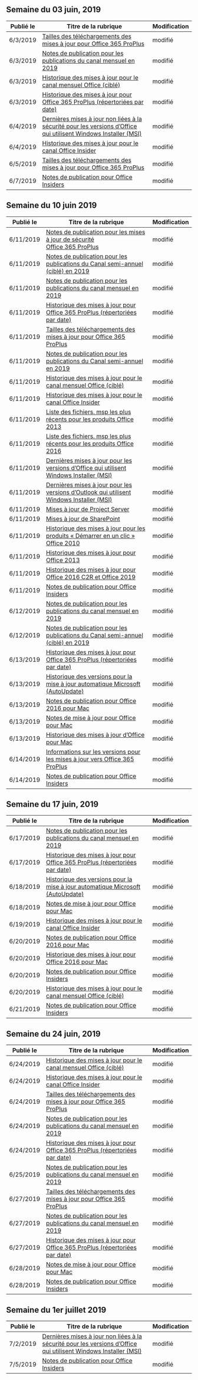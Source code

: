 <!-- This file is generated automatically each week. Changes made to this file will be overwritten.-->




## <a name="week-of-june-03-2019"></a>Semaine du 03 juin, 2019


| Publié le |Titre de la rubrique | Modification |
|------|------------|--------|
| 6/3/2019 | [Tailles des téléchargements des mises à jour pour Office 365 ProPlus](/OfficeUpdates/download-sizes-office365-proplus-updates) | modifié |
| 6/3/2019 | [Notes de publication pour les publications du canal mensuel en 2019](/OfficeUpdates/monthly-channel-2019) | modifié |
| 6/3/2019 | [Historique des mises à jour pour le canal mensuel Office (ciblé)](/OfficeUpdates/update-history-monthly-channel-targeted) | modifié |
| 6/3/2019 | [Historique des mises à jour pour Office 365 ProPlus (répertoriées par date)](/OfficeUpdates/update-history-office365-proplus-by-date) | modifié |
| 6/4/2019 | [Dernières mises à jour non liées à la sécurité pour les versions d’Office qui utilisent Windows Installer (MSI)](/OfficeUpdates/office-msi-non-security-updates) | modifié |
| 6/4/2019 | [Historique des mises à jour pour le canal Office Insider](/OfficeUpdates/update-history-office-insider) | modifié |
| 6/5/2019 | [Tailles des téléchargements des mises à jour pour Office 365 ProPlus](/OfficeUpdates/download-sizes-office365-proplus-updates) | modifié |
| 6/7/2019 | [Notes de publication pour Office Insiders](/OfficeUpdates/release-notes-office-insider) | modifié |


## <a name="week-of-june-10-2019"></a>Semaine du 10 juin 2019


| Publié le |Titre de la rubrique | Modification |
|------|------------|--------|
| 6/11/2019 | [Notes de publication pour les mises à jour de sécurité Office 365 ProPlus](/OfficeUpdates/office365-proplus-security-updates) | modifié |
| 6/11/2019 | [Notes de publication pour les publications du Canal semi-annuel (ciblé) en 2019](/OfficeUpdates/semi-annual-channel-targeted-2019) | modifié |
| 6/11/2019 | [Notes de publication pour les publications du canal mensuel en 2019](/OfficeUpdates/monthly-channel-2019) | modifié |
| 6/11/2019 | [Historique des mises à jour pour Office 365 ProPlus (répertoriées par date)](/OfficeUpdates/update-history-office365-proplus-by-date) | modifié |
| 6/11/2019 | [Tailles des téléchargements des mises à jour pour Office 365 ProPlus](/OfficeUpdates/download-sizes-office365-proplus-updates) | modifié |
| 6/11/2019 | [Notes de publication pour les publications du Canal semi-annuel en 2019](/OfficeUpdates/semi-annual-channel-2019) | modifié |
| 6/11/2019 | [Historique des mises à jour pour le canal mensuel Office (ciblé)](/OfficeUpdates/update-history-monthly-channel-targeted) | modifié |
| 6/11/2019 | [Historique des mises à jour pour le canal Office Insider](/OfficeUpdates/update-history-office-insider) | modifié |
| 6/11/2019 | [Liste des fichiers. msp les plus récents pour les produits Office 2013](/OfficeUpdates/msp-files-office-2013) | modifié |
| 6/11/2019 | [Liste des fichiers. msp les plus récents pour les produits Office 2016](/OfficeUpdates/msp-files-office-2016) | modifié |
| 6/11/2019 | [Dernières mises à jour pour les versions d’Office qui utilisent Windows Installer (MSI)](/OfficeUpdates/office-updates-msi) | modifié |
| 6/11/2019 | [Dernières mises à jour pour les versions d’Outlook qui utilisent Windows Installer (MSI)](/OfficeUpdates/outlook-updates-msi) | modifié |
| 6/11/2019 | [Mises à jour de Project Server](/OfficeUpdates/project-server-updates) | modifié |
| 6/11/2019 | [Mises à jour de SharePoint](/OfficeUpdates/sharepoint-updates) | modifié |
| 6/11/2019 | [Historique des mises à jour pour les produits « Démarrer en un clic » Office 2010](/OfficeUpdates/update-history-office-2010-click-to-run) | modifié |
| 6/11/2019 | [Historique des mises à jour pour Office 2013](/OfficeUpdates/update-history-office-2013) | modifié |
| 6/11/2019 | [Historique des mises à jour pour Office 2016 C2R et Office 2019](/OfficeUpdates/update-history-office-2019) | modifié |
| 6/11/2019 | [Notes de publication pour Office Insiders](/OfficeUpdates/release-notes-office-insider) | modifié |
| 6/12/2019 | [Notes de publication pour les publications du canal mensuel en 2019](/OfficeUpdates/monthly-channel-2019) | modifié |
| 6/12/2019 | [Notes de publication pour les publications du Canal semi-annuel (ciblé) en 2019](/OfficeUpdates/semi-annual-channel-targeted-2019) | modifié |
| 6/13/2019 | [Historique des mises à jour pour Office 365 ProPlus (répertoriées par date)](/OfficeUpdates/update-history-office365-proplus-by-date) | modifié |
| 6/13/2019 | [Historique des versions pour la mise à jour automatique Microsoft (AutoUpdate)](/OfficeUpdates/release-history-microsoft-autoupdate) | modifié |
| 6/13/2019 | [Notes de publication pour Office 2016 pour Mac](/OfficeUpdates/release-notes-office-2016-mac) | modifié |
| 6/13/2019 | [Notes de mise à jour pour Office pour Mac](/OfficeUpdates/release-notes-office-for-mac) | modifié |
| 6/13/2019 | [Historique des mises à jour d’Office pour Mac](/OfficeUpdates/update-history-office-for-mac) | modifié |
| 6/14/2019 | [Informations sur les versions pour les mises à jour vers Office 365 ProPlus](/OfficeUpdates/release-notes-office365-proplus) | modifié |
| 6/14/2019 | [Notes de publication pour Office Insiders](/OfficeUpdates/release-notes-office-insider) | modifié |


## <a name="week-of-june-17-2019"></a>Semaine du 17 juin, 2019


| Publié le |Titre de la rubrique | Modification |
|------|------------|--------|
| 6/17/2019 | [Notes de publication pour les publications du canal mensuel en 2019](/OfficeUpdates/monthly-channel-2019) | modifié |
| 6/17/2019 | [Historique des mises à jour pour Office 365 ProPlus (répertoriées par date)](/OfficeUpdates/update-history-office365-proplus-by-date) | modifié |
| 6/18/2019 | [Historique des versions pour la mise à jour automatique Microsoft (AutoUpdate)](/OfficeUpdates/release-history-microsoft-autoupdate) | modifié |
| 6/18/2019 | [Notes de mise à jour pour Office pour Mac](/OfficeUpdates/release-notes-office-for-mac) | modifié |
| 6/19/2019 | [Historique des mises à jour pour le canal Office Insider](/OfficeUpdates/update-history-office-insider) | modifié |
| 6/20/2019 | [Notes de publication pour Office 2016 pour Mac](/OfficeUpdates/release-notes-office-2016-mac) | modifié |
| 6/20/2019 | [Historique des mises à jour pour Office 2016 pour Mac](/OfficeUpdates/release-notes-office-2016-mac) | modifié |
| 6/20/2019 | [Notes de publication pour Office Insiders](/OfficeUpdates/release-notes-office-insider) | modifié |
| 6/20/2019 | [Historique des mises à jour pour le canal mensuel Office (ciblé)](/OfficeUpdates/update-history-monthly-channel-targeted) | modifié |
| 6/21/2019 | [Notes de publication pour Office Insiders](/OfficeUpdates/release-notes-office-insider) | modifié |


## <a name="week-of-june-24-2019"></a>Semaine du 24 juin, 2019


| Publié le |Titre de la rubrique | Modification |
|------|------------|--------|
| 6/24/2019 | [Historique des mises à jour pour le canal mensuel Office (ciblé)](/OfficeUpdates/update-history-monthly-channel-targeted) | modifié |
| 6/24/2019 | [Historique des mises à jour pour le canal Office Insider](/OfficeUpdates/update-history-office-insider) | modifié |
| 6/24/2019 | [Tailles des téléchargements des mises à jour pour Office 365 ProPlus](/OfficeUpdates/download-sizes-office365-proplus-updates) | modifié |
| 6/24/2019 | [Notes de publication pour les publications du canal mensuel en 2019](/OfficeUpdates/monthly-channel-2019) | modifié |
| 6/24/2019 | [Historique des mises à jour pour Office 365 ProPlus (répertoriées par date)](/OfficeUpdates/update-history-office365-proplus-by-date) | modifié |
| 6/25/2019 | [Notes de publication pour les publications du canal mensuel en 2019](/OfficeUpdates/monthly-channel-2019) | modifié |
| 6/27/2019 | [Tailles des téléchargements des mises à jour pour Office 365 ProPlus](/OfficeUpdates/download-sizes-office365-proplus-updates) | modifié |
| 6/27/2019 | [Notes de publication pour les publications du canal mensuel en 2019](/OfficeUpdates/monthly-channel-2019) | modifié |
| 6/27/2019 | [Historique des mises à jour pour Office 365 ProPlus (répertoriées par date)](/OfficeUpdates/update-history-office365-proplus-by-date) | modifié |
| 6/28/2019 | [Notes de mise à jour pour Office pour Mac](/OfficeUpdates/release-notes-office-for-mac) | modifié |
| 6/28/2019 | [Notes de publication pour Office Insiders](/OfficeUpdates/release-notes-office-insider) | modifié |


## <a name="week-of-july-01-2019"></a>Semaine du 1er juillet 2019


| Publié le |Titre de la rubrique | Modification |
|------|------------|--------|
| 7/2/2019 | [Dernières mises à jour non liées à la sécurité pour les versions d’Office qui utilisent Windows Installer (MSI)](/OfficeUpdates/office-msi-non-security-updates) | modifié |
| 7/5/2019 | [Notes de publication pour Office Insiders](/OfficeUpdates/release-notes-office-insider) | modifié |
